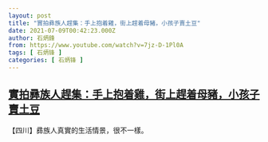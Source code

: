 ```yaml
---
layout: post
title: "實拍彞族人趕集：手上抱着雞，街上趕着母豬，小孩子賣土豆"
date: 2021-07-09T00:42:23.000Z
author: 石炳鋒
from: https://www.youtube.com/watch?v=7jz-D-1Pl0A
tags: [ 石炳锋 ]
categories: [ 石炳锋 ]
---
```

<!--1625791343000-->
[實拍彞族人趕集：手上抱着雞，街上趕着母豬，小孩子賣土豆](https://www.youtube.com/watch?v=7jz-D-1Pl0A)
------

<div>
【四川】彞族人真實的生活情景，很不一樣。
</div>
